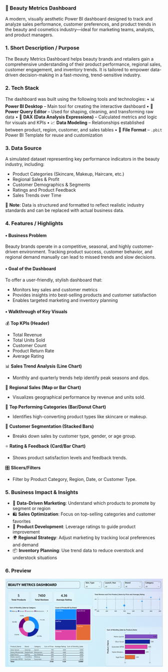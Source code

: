 ### 💄 Beauty Metrics Dashboard

A modern, visually aesthetic Power BI dashboard designed to track and analyze sales performance, customer preferences, and product trends in the beauty and cosmetics industry—ideal for marketing teams, analysts, and product managers.

### 1. Short Description / Purpose
The Beauty Metrics Dashboard helps beauty brands and retailers gain a comprehensive understanding of their product performance, regional sales, customer engagement, and inventory trends. It is tailored to empower data-driven decision-making in a fast-moving, trend-sensitive industry.

### 2. Tech Stack
The dashboard was built using the following tools and technologies:
• 📊 **Power BI Desktop** – Main tool for creating the interactive dashboard
• 🔄 **Power Query Editor** – Used for shaping, cleaning, and transforming raw data
• 🧠 **DAX (Data Analysis Expressions)** – Calculated metrics and logic for visuals and KPIs
• 📈 **Data Modeling** – Relationships established between product, region, customer, and sales tables
• 📁 **File Format** – `.pbit` Power BI Template for reuse and customization

### 3. Data Source
A simulated dataset representing key performance indicators in the beauty industry, including:

* Product Categories (Skincare, Makeup, Haircare, etc.)
* Regional Sales & Profit
* Customer Demographics & Segments
* Ratings and Product Feedback
* Sales Trends over Time

📝 **Note**: Data is structured and formatted to reflect realistic industry standards and can be replaced with actual business data.

### 4. Features / Highlights

#### • Business Problem
Beauty brands operate in a competitive, seasonal, and highly customer-driven environment. Tracking product success, customer behavior, and regional demand manually can lead to missed trends and slow decisions.

#### • Goal of the Dashboard
To offer a user-friendly, stylish dashboard that:

* Monitors key sales and customer metrics
* Provides insights into best-selling products and customer satisfaction
* Enables targeted marketing and inventory planning

#### • Walkthrough of Key Visuals

💰 **Top KPIs (Header)**
* Total Revenue
* Total Units Sold
* Customer Count
* Product Return Rate
* Average Rating

📊 **Sales Trend Analysis (Line Chart)**
* Monthly and quarterly trends help identify peak seasons and dips.

📍 **Regional Sales (Map or Bar Chart)**
* Visualizes geographical performance by revenue and units sold.

💅 **Top Performing Categories (Bar/Donut Chart)**
* Identifies high-converting product types like skincare or makeup.

👥 **Customer Segmentation (Stacked Bars)**
* Breaks down sales by customer type, gender, or age group.

⭐ **Rating & Feedback (Card/Bar Chart)**
* Shows product satisfaction levels and feedback trends.

🎛️ **Slicers/Filters**
* Filter by Product Category, Region, Date, or Customer Type.

### 5. Business Impact & Insights
* 🧠 **Data-Driven Marketing**: Understand which products to promote by segment or region
* 🛍️ **Sales Optimization**: Focus on top-selling categories and customer favorites
* 🧴 **Product Development**: Leverage ratings to guide product improvement
* 🌍 **Regional Strategy**: Adjust marketing by tracking local preferences and demand
* 📦 **Inventory Planning**: Use trend data to reduce overstock and understock situations

### 6. Preview
![Snapshot](https://github.com/Rashi26Sharma/Beauty-Metrics-Dashboard/blob/main/Snapshot%20of%20the%20Beauty%20Metrics%20Dashboard.png)
